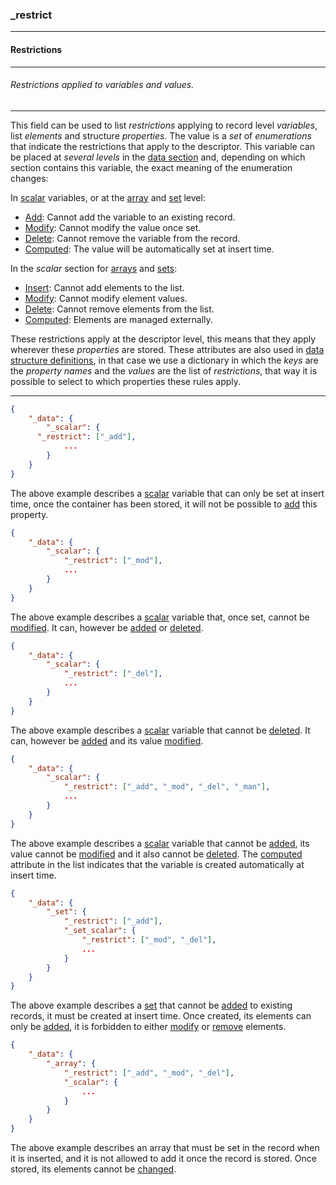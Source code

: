 ### _restrict



------
#### Restrictions



------
###### Restrictions applied to variables and values.



------
This field can be used to list *restrictions* applying to record level *variables*, list *elements* and structure *properties*. The value is a *set* of *enumerations* that indicate the restrictions that apply to the descriptor. This variable can be placed at *several levels* in the [data section](_data.md) and, depending on which section contains this variable, the exact meaning of the enumeration changes:

In [scalar](_scalar.md) variables, or at the [array](_array.md) and [set](_set.md) level:

- [Add](_add.md): Cannot add the variable to an existing record.
- [Modify](_mod.md): Cannot modify the value once set.
- [Delete](_del.md): Cannot remove the variable from the record.
- [Computed](_man.md): The value will be automatically set at insert time.

In the *scalar* section for [arrays](_scalar.md) and [sets](_set_scalar.md):

- [Insert](_add.md): Cannot add elements to the list.
- [Modify](_mod.md): Cannot modify element values.
- [Delete](_del.md): Cannot remove elements from the list.
- [Computed](_man.md): Elements are managed externally.

These restrictions apply at the descriptor level, this means that they apply wherever these *properties* are stored. These attributes are also used in [data structure definitions](_rule.md), in that case we use a dictionary in which the *keys* are the *property names* and the *values* are the list of *restrictions*, that way it is possible to select to which properties these rules apply.



------
```json
{
	"_data": {
		"_scalar": {
      "_restrict": ["_add"],
			...
		}
	}
}
```

The above example describes a [scalar](_scalar.md) variable that can only be set at insert time, once the container has been stored, it will not be possible to [add](_add.md) this property.

```json
{
	"_data": {
		"_scalar": {
			"_restrict": ["_mod"],
			...
		}
	}
}
```

The above example describes a [scalar](_scalar.md) variable that, once set, cannot be [modified](_mod.md). It can, however be [added](_add.md) or [deleted](_del.md).

```json
{
	"_data": {
		"_scalar": {
			"_restrict": ["_del"],
			...
		}
	}
}
```

The above example describes a [scalar](_scalar.md) variable that cannot be [deleted](_del.md). It can, however be [added](_add.md) and its value [modified](_mod.md).

```json
{
	"_data": {
		"_scalar": {
			"_restrict": ["_add", "_mod", "_del", "_man"],
			...
		}
	}
}
```

The above example describes a [scalar](_scalar.md) variable that cannot be [added](_add.md), its value cannot be [modified](_mod.md) and it also cannot be [deleted](_del.md). The [computed](_man.md) attribute in the list indicates that the variable is created automatically at insert time.

```json
{
	"_data": {
		"_set": {
			"_restrict": ["_add"],
			"_set_scalar": {
				"_restrict": ["_mod", "_del"],
				...
			}
		}
	}
}
```

The above example describes a [set](_set.md) that cannot be [added](_add.md) to existing records, it must be created at insert time. Once created, its elements can only be [added](_add.md), it is forbidden to either [modify](_mod.md) or [remove](_del.md) elements.

```json
{
	"_data": {
		"_array": {
			"_restrict": ["_add", "_mod", "_del"],
			"_scalar": {
				...
			}
		}
	}
}
```

The above example describes an array that must be set in the record when it is inserted, and it is not allowed to add it once the record is stored. Once stored, its elements cannot be [changed](_mod.md).